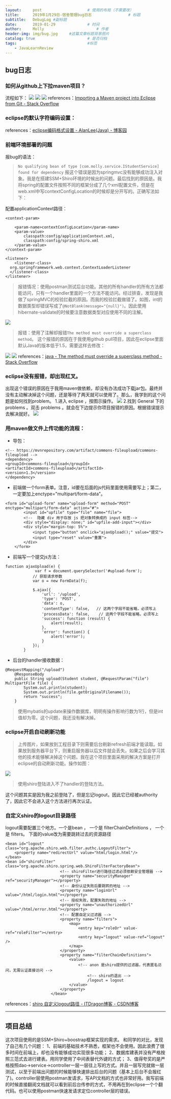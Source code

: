 ```yaml
---
layout:     post   				    # 使用的布局（不需要改）
title:      2019年1月29日-宿舍管理bug日志 				# 标题
subtitle:   DebugLog #副标题
date:       2019-01-29 				# 时间
author:     Molly 						# 作者
header-img: img/bug.jpg 	#这篇文章标题背景图片
catalog: true 						# 是否归档
tags:								#标签
    - JavaLearnReview
---
```

## bug日志
### 如何从github上下拉maven项目？

流程如下：
![](https://i.loli.net/2019/01/29/5c4fdecd2fc4c.png)
![](https://i.loli.net/2019/01/29/5c4fdee476411.png)
![](https://i.loli.net/2019/01/29/5c4fdf05cedb1.png)
references：[Importing a Maven project into Eclipse from Git - Stack Overflow](https://stackoverflow.com/questions/4869815/importing-a-maven-project-into-eclipse-from-git)

### eclipse的默认字符编码设置：

references：[eclipse编码格式设置 - AlanLee(Java) - 博客园](https://www.cnblogs.com/AlanLee/p/5295105.html)


### 前端环境部署的问题

报bug的语法：
> `No qualifying bean of type [com.molly.service.IStudentService] found for dependency`
报这个错误是因为springmvc没有能够成功注入对象。我是在搭建SSM+Shiro环境的时候出的问题。最后找到的原因是。我将spring的配置文件按照不同的框架分成了几个xml配置文件，但是在web.xml中写contextConfigLocation的时候却是分开写的。正确写法如下：



配置applicationContext路径：

```
<context-param>

	<param-name>contextConfigLocation</param-name>
	<param-value>
		classpath:config/applicationContext.xml,
		classpath:config/spring-shiro.xml
	</param-value>
</context-param>

<listener>
	<listener-class>
  org.springframework.web.context.ContextLoaderListener
  </listener-class>
</listener>
```

> 报错情况：使用postman测试后台功能。其他的所有handler的所有方法都能访问，只有一个handler里面的一个方法不能访问。经过排查，发现是我做了springMVC的校验拦截的原因。而我的校验拦截做错了。如图，int的数据类型却错误写成了`@NotBlank(message="{null}")`。因此使用hibernate-validate的时候要注意数据类型对应使用不同的注解。

![](https://i.loli.net/2019/01/29/5c4fe2b50a2e9.png)


> 报错：使用了注解却报错`The method must override a superclass method`。
这个报错的原因在于我使用github pull项目，因此在eclipse里面默认Java的版本低于1.5，需要这样去修改：

![](https://i.loli.net/2019/01/29/5c4fe6037c9f0.png)
![](https://i.loli.net/2019/01/29/5c4fe6286c205.png)
references：[java - The method must override a superclass method - Stack Overflow](https://stackoverflow.com/questions/9891317/the-method-must-override-a-superclass-method)


### eclipse没有报错，却出现红叉。

出现这个错误的原因在于我用maven做依赖，却没有办法成功下载jar包。最终并没有主动解决掉这个问题，还是等待了两天就可以使用了。那么，我学到的这个问题是如何找到problem。
1.进入 eclipse ，按图示操作。
![](https://img-blog.csdn.net/20180511123953832?watermark/2/text/aHR0cHM6Ly9ibG9nLmNzZG4ubmV0L3dlaWRvbmdfeQ==/font/5a6L5L2T/fontsize/400/fill/I0JBQkFCMA==/dissolve/70)
2.找到 General 下的 problems 。双击 problems 。就会在下边提示你项目报错的原因。根据错误提示去解决就好。
![](https://img-blog.csdn.net/20180511124125642?watermark/2/text/aHR0cHM6Ly9ibG9nLmNzZG4ubmV0L3dlaWRvbmdfeQ==/font/5a6L5L2T/fontsize/400/fill/I0JBQkFCMA==/dissolve/70)


### 用maven做文件上传功能的流程：
* 导包：
```
<!-- https://mvnrepository.com/artifact/commons-fileupload/commons-fileupload -->
<dependency>
<groupId>commons-fileupload</groupId>
<artifactId>commons-fileupload</artifactId>
<version>1.3</version>
</dependency>
```
* 前端做一个form表单。注意，id要在后面的js代码里面使用需要写上；第二，一定要加上enctype="multipart/form-data"。

```
<form id="upload-form" name="upload-form" method="POST" enctype="multipart/form-data" action="#">
		<input id="upfile" type="file" name="file">
		<!--  隐藏 div 用于存放 js 把对象转换成的 input 标签-->
		<div style="display: none;" id="upfile-add-input"></div>
        <div style="margin-top: 5%">
            <input type="button" onclick="ajaxUpload();" value="提交">
            <input type="reset" value="重置">
        </div>
	</form>
```

* 前端写一个提交js方法：
```
function ajaxUpload(e) {
	    	 var f = document.querySelector('#upload-form');
	        // 获取请求参数
	        var o = new FormData(f);

	        $.ajax({
	            'url': '/upload',
	            'type': 'POST',
	            'data': o,
	            'contentType': false,   // 这两个字段不能省略，必须写上
	            'processData': false,    // 这两个字段不能省略，必须写上
	            'success': function (result) {
	            	alert(result);
	            },
	            'error': function() {
	            	alert('error');
	            }
	        });
	    }
```
* 后台的handler接收数据：
```
@RequestMapping("/upload")
	@ResponseBody
	public String upload(Student student, @RequestParam("file") MultipartFile file) {
		System.out.println(student);
		System.out.println(file.getOriginalFilename());
		return "success";
	}
```


> 使用mybatis的update来操作数据库，明明有操作影响行数为1行，但是int值却为零。这个问题，我还没有解决掉。


### eclipse开启自动刷新功能
> 上传图片，如果放到工程目录下则需要后台刷新refresh前端才能读取。如果放到服务器平台下，则重启服务器以后文件就会丢失。如果之后会学习其他的技术能够解决掉这个问题。我在这个项目里面采用的解决方案是打开eclipse的自动刷新功能。操作如图：

![](https://i.loli.net/2019/01/29/5c4fe902e8511.png)
> 使用shiro登陆进入不了handler的登陆方法。

这个问题其实是因为我之前登陆了，但是忘记logout，因此它已经被authority了，因此它不会进入这个方法进行再次认证。


### 自定义shiro的logout目录路径
logout需要配置三个地方。一个是bean ， 一个是 filterChainDefinitions ， 一个是 filters。
下面的value改为需要跳转过去的资源路径
```
<bean id="logout" class="org.apache.shiro.web.filter.authc.LogoutFilter">
    <property name="redirectUrl" value="html/login.html"/>
</bean>
<bean id="shiroFilter" class="org.apache.shiro.spring.web.ShiroFilterFactoryBean">
        				<!-- shiroFilter进行路径过滤必须依赖安全管理器 -->
        				<property name="securityManager" ref="securityManager"></property>
        				<!-- 身份认证失败后要跳转的地址 -->
        				<property name="loginUrl" value="/html/login.html"></property>
        				<!-- 授权失败，配置失败的地址 -->
        				<property name="unauthorizedUrl" value="/html/error.html"></property>
        				<!-- 配置自定义过滤器 -->
        				<property name="filters">
        					<map>
        						<entry key="roleOr" value-ref="roleFilter"></entry>
        						<entry key="logout" value-ref="logout" />
        					</map>
        				</property>
        				<property name="filterChainDefinitions">
        					<value>
        						<!-- anon 是shiro提供的过滤器，代表匿名访问，无需认证直接访问 -->
        							<!-- shiro的退出 -->
        							/logout = logout
        					</value>
        				</property>
        			</bean>
```

references：[shiro 自定义logout路径 - ITDragon博客 - CSDN博客](https://blog.csdn.net/qq_19558705/article/details/51668698)


***
## 项目总结
这次项目使用的是SSM+Shiro+boostrap框架实现的需求。
和同学的对比，发现了自己有几个问题：
1、前端的基础技术不熟悉，框架也不会使用。因此浪费了很多时间在前端上，却也没有能够成功实现很多功能；
2、数据库建表并没有严格按照三范式去进行建表。用同学使用了中间表替代外键的方式；
3、值得夸奖的是严格按照dao→service→controller一层一层往上写的方式。并且一层写完就做一层测试，以至于前端出问题的时候能够快速排出后台的问题（基本上后台不会报红了)。controller层使用postman发请求，写API文档的方式也非常好用。我写前端的时候直接翻阅文档就可以看到前后台传参的方式，不用再在到eclipse一个个翻代码。也可以使用postman快速发请求定位controller层的错误。
